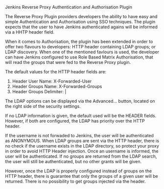 Jenkins Reverse Proxy Authentication and Authorisation Plugin

The Reverse Proxy Plugin providers developers the ability to have easy and simple Authentication and Authorisation using SSO techniques. The plugin expects that the user to have Jenkins authenticated agains will be informed via a HHTP header field.

When it comes to Authorisation, the plugin has been extended in order to offer two flavours to developers: HTTP header containing LDAP groups; or LDAP discovery. When one of the mentioned favlours is used, the developer can have Jenkins configured to use Role Based Matrix Authorisation, that will read the groups that were fed to the Reverse Proxy plugin.

The default values for the HTTP header fields are:

1. Header User Name: X-Forwarded-User
2. Header Groups Name: X-Forwarded-Groups
3. Header Groups Delimiter: |
 
The LDAP options can be displayed via the Advanced... button, located on the right side of the security settings.

If no LDAP information is given, the default used will be the HEADER fields. However, if both are configured, the LDAP has priority over the HTTP header.

If the username is not forwaded to Jenkins, the user will be authenticated as ANONYMOUS. When LDAP groups are sent via the HTTP header, there is no check if the username exists in the LDAP directory, so protect your proxy in order to avoid HTTP Header injection. Once an username is informed, the user will be authenticated. If no groups are returned from the LDAP search, the user will still be authenticated, but no other grants will be given.

However, once the LDAP is properly configured instead of groups on the HTTP header, there is guarantee that only the groups of a given user will be returned. There is no possibility to get groups injected via the header.

